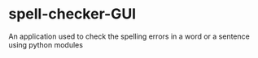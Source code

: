 # spell-checker-GUI
 An application used to check the spelling errors in a word or a sentence using python modules
